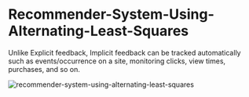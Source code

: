 # Recommender-System-Using-Alternating-Least-Squares
Unlike Explicit feedback, Implicit feedback can be tracked automatically such as events/occurrence on a site, monitoring clicks, view times, purchases, and so on.



![recommender-system-using-alternating-least-squares](https://user-images.githubusercontent.com/22460844/150140391-9bc45dab-f05d-4fd4-ae65-e0516ab7d9dc.PNG)

